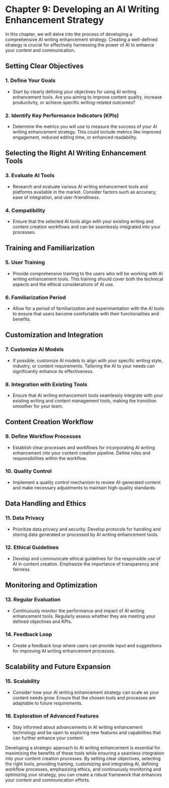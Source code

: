 Chapter 9: Developing an AI Writing Enhancement Strategy
========================================================

In this chapter, we will delve into the process of developing a comprehensive AI writing enhancement strategy. Creating a well-defined strategy is crucial for effectively harnessing the power of AI to enhance your content and communication.

Setting Clear Objectives
------------------------

### **1. Define Your Goals**

* Start by clearly defining your objectives for using AI writing enhancement tools. Are you aiming to improve content quality, increase productivity, or achieve specific writing-related outcomes?

### **2. Identify Key Performance Indicators (KPIs)**

* Determine the metrics you will use to measure the success of your AI writing enhancement strategy. This could include metrics like improved engagement, reduced editing time, or enhanced readability.

Selecting the Right AI Writing Enhancement Tools
------------------------------------------------

### **3. Evaluate AI Tools**

* Research and evaluate various AI writing enhancement tools and platforms available in the market. Consider factors such as accuracy, ease of integration, and user-friendliness.

### **4. Compatibility**

* Ensure that the selected AI tools align with your existing writing and content creation workflows and can be seamlessly integrated into your processes.

Training and Familiarization
----------------------------

### **5. User Training**

* Provide comprehensive training to the users who will be working with AI writing enhancement tools. This training should cover both the technical aspects and the ethical considerations of AI use.

### **6. Familiarization Period**

* Allow for a period of familiarization and experimentation with the AI tools to ensure that users become comfortable with their functionalities and benefits.

Customization and Integration
-----------------------------

### **7. Customize AI Models**

* If possible, customize AI models to align with your specific writing style, industry, or content requirements. Tailoring the AI to your needs can significantly enhance its effectiveness.

### **8. Integration with Existing Tools**

* Ensure that AI writing enhancement tools seamlessly integrate with your existing writing and content management tools, making the transition smoother for your team.

Content Creation Workflow
-------------------------

### **9. Define Workflow Processes**

* Establish clear processes and workflows for incorporating AI writing enhancement into your content creation pipeline. Define roles and responsibilities within the workflow.

### **10. Quality Control**

* Implement a quality control mechanism to review AI-generated content and make necessary adjustments to maintain high-quality standards.

Data Handling and Ethics
------------------------

### **11. Data Privacy**

* Prioritize data privacy and security. Develop protocols for handling and storing data generated or processed by AI writing enhancement tools.

### **12. Ethical Guidelines**

* Develop and communicate ethical guidelines for the responsible use of AI in content creation. Emphasize the importance of transparency and fairness.

Monitoring and Optimization
---------------------------

### **13. Regular Evaluation**

* Continuously monitor the performance and impact of AI writing enhancement tools. Regularly assess whether they are meeting your defined objectives and KPIs.

### **14. Feedback Loop**

* Create a feedback loop where users can provide input and suggestions for improving AI writing enhancement processes.

Scalability and Future Expansion
--------------------------------

### **15. Scalability**

* Consider how your AI writing enhancement strategy can scale as your content needs grow. Ensure that the chosen tools and processes are adaptable to future requirements.

### **16. Exploration of Advanced Features**

* Stay informed about advancements in AI writing enhancement technology and be open to exploring new features and capabilities that can further enhance your content.

Developing a strategic approach to AI writing enhancement is essential for maximizing the benefits of these tools while ensuring a seamless integration into your content creation processes. By setting clear objectives, selecting the right tools, providing training, customizing and integrating AI, defining workflow processes, emphasizing ethics, and continuously monitoring and optimizing your strategy, you can create a robust framework that enhances your content and communication efforts.
